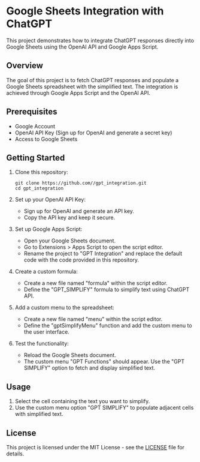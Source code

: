 # Google Sheets Integration with ChatGPT

This project demonstrates how to integrate ChatGPT responses directly into Google Sheets using the OpenAI API and Google Apps Script.

## Overview

The goal of this project is to fetch ChatGPT responses and populate a Google Sheets spreadsheet with the simplified text. The integration is achieved through Google Apps Script and the OpenAI API.

## Prerequisites

- Google Account
- OpenAI API Key (Sign up for OpenAI and generate a secret key)
- Access to Google Sheets

## Getting Started

1. Clone this repository:
   ```
   git clone https://github.com//gpt_integration.git
   cd gpt_integration
   ```

2. Set up your OpenAI API Key:
   - Sign up for OpenAI and generate an API key.
   - Copy the API key and keep it secure.

3. Set up Google Apps Script:
   - Open your Google Sheets document.
   - Go to Extensions > Apps Script to open the script editor.
   - Rename the project to "GPT Integration" and replace the default code with the code provided in this repository.

4. Create a custom formula:
   - Create a new file named "formula" within the script editor.
   - Define the "GPT_SIMPLIFY" formula to simplify text using ChatGPT API.

5. Add a custom menu to the spreadsheet:
   - Create a new file named "menu" within the script editor.
   - Define the "gptSimplifyMenu" function and add the custom menu to the user interface.

6. Test the functionality:
   - Reload the Google Sheets document.
   - The custom menu "GPT Functions" should appear. Use the "GPT SIMPLIFY" option to fetch and display simplified text.

## Usage

1. Select the cell containing the text you want to simplify.
2. Use the custom menu option "GPT SIMPLIFY" to populate adjacent cells with simplified text.

## License

This project is licensed under the MIT License - see the [LICENSE](LICENSE) file for details.
```










